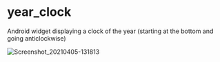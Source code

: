 # year_clock
Android widget displaying a clock of the year (starting at the bottom and going anticlockwise)

![Screenshot_20210405-131813](https://user-images.githubusercontent.com/48842799/113573614-626fbd80-9612-11eb-839d-713e9082f5b1.jpg)
